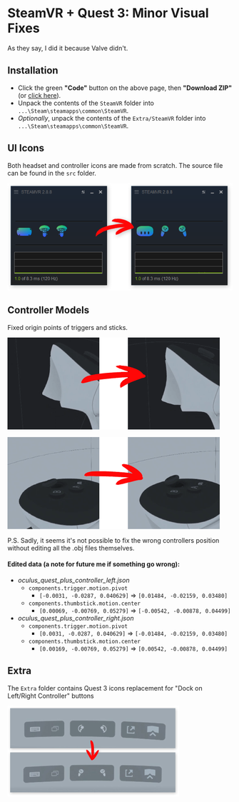 # SteamVR + Quest 3: Minor Visual Fixes
As they say, I did it because Valve didn't.

## Installation
* Click the green **"Code"** button on the above page, then **"Download ZIP"** (or [click here](https://github.com/OddMorning/SteamVR-Quest3-Visual-Fixes/archive/refs/heads/main.zip)).
* Unpack the contents of the `SteamVR` folder into `...\Steam\steamapps\common\SteamVR`.
* _Optionally_, unpack the contents of the `Extra/SteamVR` folder into `...\Steam\steamapps\common\SteamVR`.

## UI Icons
Both headset and controller icons are made from scratch. The source file can be found in the `src` folder.

![Icons](./README-Icons.png)

## Controller Models
Fixed origin points of triggers and sticks. 

![Trigger](./README-Trigger.gif)

![Stick](./README-Stick.gif)

P.S. Sadly, it seems it's not possible to fix the wrong controllers position without editing all the .obj files themselves.

#### Edited data (a note for future me if something go wrong):
* _oculus_quest_plus_controller_left.json_
    * `components.trigger.motion.pivot`
        * `[-0.0031, -0.0287, 0.040629]` => `[0.01484, -0.02159, 0.03480]`
    * `components.thumbstick.motion.center`
        * `[0.00069, -0.00769, 0.05279]` => `[-0.00542, -0.00878, 0.04499]`
* _oculus_quest_plus_controller_right.json_
    * `components.trigger.motion.pivot`
        * `[0.0031, -0.0287, 0.040629]` => `[-0.01484, -0.02159, 0.03480]`
    * `components.thumbstick.motion.center`
        * `[0.00169, -0.00769, 0.05279]` => `[0.00542, -0.00878, 0.04499]`

## Extra
The `Extra` folder contains Quest 3 icons replacement for "Dock on Left/Right Controller" buttons

![Icons](./README-Extra.png)
